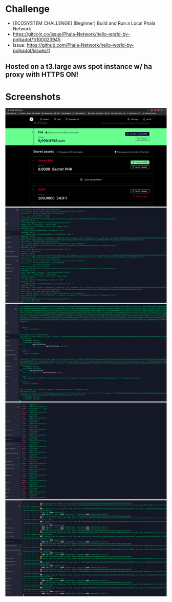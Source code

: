 # Challenge
* [ECOSYSTEM CHALLENGE] (Beginner) Build and Run a Local Phala Network
* https://gitcoin.co/issue/Phala-Network/hello-world-by-polkadot/1/100023945
* Issue: https://github.com/Phala-Network/hello-world-by-polkadot/issues/1

## Hosted on a t3.large aws spot instance w/ ha proxy with HTTPS ON!

# Screenshots
![img](pic1.png)
![img](pic2.png)
![img](pic3.png)
![img](pic4.png)
![img](pic5.png)

